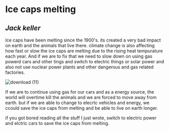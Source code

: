 # Ice caps melting
## *Jack keller*
Ice caps have been melting since the 1900's. its created a very bad impact on earth and the animals that live there.
climate change is also affecting how fast or slow the ice caps are melting due to the rising heat tempurature each year.
And if we are to fix that we need to slow down on using gas powerd cars and other tings and switch to electric things or solar power and also not use nuclear power plants and other dangerous and gas related factories.

![download (11)](https://user-images.githubusercontent.com/99846332/154587860-2d43bb15-a92c-48f1-8016-ef830a3c051e.jpeg)

 If we are to continue using gas for our cars and as a energy source, the world will overtime kill the animals and we are forced to move away from earth. but if we are able to change to elecrtc vehicles and energy, we ccould save the ice caps from melting and be able to live on earth longer.

if you got bored reading all the stuff I just wrote, switch to electric power and elctric cars to save the ice caps from melting.
